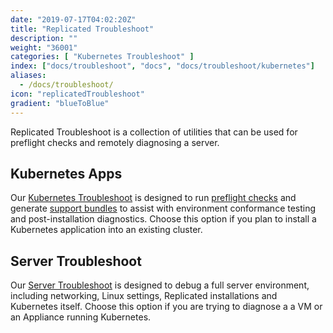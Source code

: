 ```yaml
---
date: "2019-07-17T04:02:20Z"
title: "Replicated Troubleshoot"
description: ""
weight: "36001"
categories: [ "Kubernetes Troubleshoot" ]
index: ["docs/troubleshoot", "docs", "docs/troubleshoot/kubernetes"]
aliases:
  - /docs/troubleshoot/
icon: "replicatedTroubleshoot"
gradient: "blueToBlue"
---
```


Replicated Troubleshoot is a collection of utilities that can be used for preflight checks and remotely diagnosing a server.

## Kubernetes Apps
Our [Kubernetes Troubleshoot](/docs/troubleshoot/kubernetes/getting-started/overview/) is designed to run [preflight checks](/docs/troubleshoot/kubernetes/preflight/overview/) and generate [support bundles](/docs/troubleshoot/kubernetes/support-bundle/overview/) to assist with environment conformance testing and post-installation diagnostics. Choose this option if you plan to install a Kubernetes application into an existing cluster.


## Server Troubleshoot
Our [Server Troubleshoot](/docs/troubleshoot/server/getting-started/overview/) is designed to debug a full server environment, including networking, Linux settings, Replicated installations and Kubernetes itself. Choose this option if you are trying to diagnose a a VM or an Appliance running Kubernetes.
